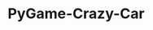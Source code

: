 # PyGame-Crazy-Car
<ing src = "https://github.com/gavinpritipaul/PyGame-Crazy-Car/blob/master/Capture2.PNG" >
<ing src = "https://github.com/gavinpritipaul/PyGame-Crazy-Car/blob/master/Capture3.PNG" >
<ing src = "https://github.com/gavinpritipaul/PyGame-Crazy-Car/blob/master/Capture.PNG"  >
<ing src = "https://github.com/gavinpritipaul/PyGame-Crazy-Car/blob/master/Capture4.PNG" >
